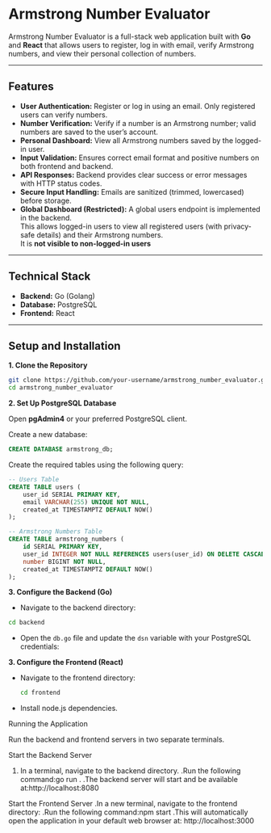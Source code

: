 # Armstrong Number Evaluator

Armstrong Number Evaluator is a full-stack web application built with **Go** and **React** that allows users to register, log in with email, verify Armstrong numbers, and view their personal collection of numbers.

---

## Features

- **User Authentication:** Register or log in using an email. Only registered users can verify numbers.  
- **Number Verification:** Verify if a number is an Armstrong number; valid numbers are saved to the user’s account.  
- **Personal Dashboard:** View all Armstrong numbers saved by the logged-in user.  
- **Input Validation:** Ensures correct email format and positive numbers on both frontend and backend.  
- **API Responses:** Backend provides clear success or error messages with HTTP status codes.  
- **Secure Input Handling:** Emails are sanitized (trimmed, lowercased) before storage.
- **Global Dashboard (Restricted):** A global users endpoint is implemented in the backend.  
  This allows logged-in users to view all registered users (with privacy-safe details) and their Armstrong numbers.  
  It is **not visible to non-logged-in users**


---

## Technical Stack

- **Backend:** Go (Golang)  
- **Database:** PostgreSQL  
- **Frontend:** React  

---

## Setup and Installation

 **1. Clone the Repository**

```bash
git clone https://github.com/your-username/armstrong_number_evaluator.git
cd armstrong_number_evaluator
```

 **2. Set Up PostgreSQL Database** 

Open **pgAdmin4** or your preferred PostgreSQL client.

Create a new database:

```sql
CREATE DATABASE armstrong_db;
```

Create the required tables using the following query:
```sql
-- Users Table
CREATE TABLE users (
    user_id SERIAL PRIMARY KEY,
    email VARCHAR(255) UNIQUE NOT NULL,
    created_at TIMESTAMPTZ DEFAULT NOW()
);
```
```sql
-- Armstrong Numbers Table
CREATE TABLE armstrong_numbers (
    id SERIAL PRIMARY KEY,
    user_id INTEGER NOT NULL REFERENCES users(user_id) ON DELETE CASCADE,
    number BIGINT NOT NULL,
    created_at TIMESTAMPTZ DEFAULT NOW()
);

```
**3. Configure the Backend (Go)**


- Navigate to the backend directory:

```bash
cd backend
```
- Open the `db.go` file and update the `dsn` variable with your PostgreSQL credentials:


**3. Configure the Frontend (React)**


- Navigate to the frontend directory:
   ```bash
  cd frontend
   ```
- Install node.js dependencies.

Running the Application

Run the backend and frontend servers in two separate terminals.

 Start the Backend Server

1. In a terminal, navigate to the backend directory.
.Run the following command:go run .
.The backend server will start and be available at:http://localhost:8080

Start the Frontend Server
.In a new terminal, navigate to the frontend directory:
.Run the following command:npm start
.This will automatically open the application in your default web browser at: http://localhost:3000



